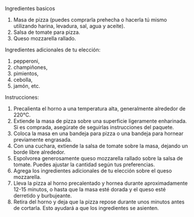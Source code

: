 Ingredientes basicos 

1. Masa de pizza (puedes comprarla prehecha o hacerla tú mismo utilizando harina, levadura, sal, agua y aceite).
2. Salsa de tomate para pizza.
3. Queso mozzarella rallado.

Ingredientes adicionales de tu elección: 
1. pepperoni, 
2. champiñones, 
3. pimientos, 
4. cebolla, 
5. jamón, etc.

Instrucciones:
1. Precalienta el horno a una temperatura alta, generalmente alrededor de 220°C.
2. Extiende la masa de pizza sobre una superficie ligeramente enharinada. Si es comprada, asegúrate de seguirlas        instrucciones del paquete.
3. Coloca la masa en una bandeja para pizza o una bandeja para hornear previamente engrasada.
4. Con una cuchara, extiende la salsa de tomate sobre la masa, dejando un borde libre alrededor.
5. Espolvorea generosamente queso mozzarella rallado sobre la salsa de tomate. Puedes ajustar la cantidad según tus preferencias.
5. Agrega los ingredientes adicionales de tu elección sobre el queso mozzarella.
6. Lleva la pizza al horno precalentado y hornea durante aproximadamente 12-15 minutos, o hasta que la masa esté dorada y el queso esté derretido y burbujeante.
7. Retira del horno y deja que la pizza repose durante unos minutos antes de cortarla. Esto ayudará a que los ingredientes se asienten.